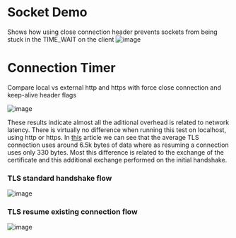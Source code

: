 # Socket Demo
Shows how using close connection header prevents sockets from being stuck in the TIME_WAIT on the client
![image](https://user-images.githubusercontent.com/117949398/204637418-7a212d30-6dd2-44bc-8270-49eee58e062f.png)


# Connection Timer

Compare local vs external http and https with force close connection and keep-alive header flags 

![image](https://user-images.githubusercontent.com/117949398/204843640-f7c0be38-05b3-4263-be5d-0f4294b94dec.png)

These results indicate almost all the aditional overhead is related to network latency. There is virtually no difference when running this test on localhost, using http or https. In [this](http://netsekure.org/2010/03/tls-overhead/ ) article we can see that the average TLS connection uses around 6.5k bytes of data where as resuming a connection uses only 330 bytes. Most this difference is related to the exchange of the certificate and this additional exchange performed on the initial handshake. 

### TLS standard handshake flow

![image](https://user-images.githubusercontent.com/117949398/204861882-d9cc4f1c-89dc-4565-b2c1-4f064c1d9f66.png)

### TLS resume existing connection flow

![image](https://user-images.githubusercontent.com/117949398/204861973-84ab01a6-413e-48b8-b724-d45e27da983b.png)
